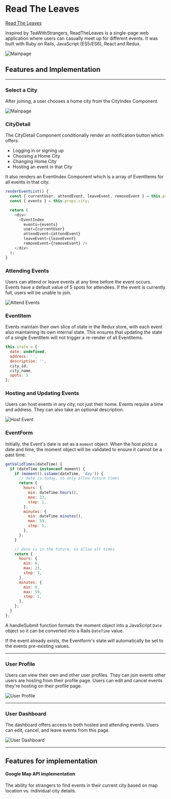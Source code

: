 # Read The Leaves

[Read The Leaves](https://readtheleaves.herokuapp.com/)


Inspired by TeaWithStrangers, ReadTheLeaves is a single-page web application where users can casually meet up for different events. It was built with Ruby on Rails, JavaScript (ES5/ES6), React and Redux.

![Mainpage](docs/mainpage.jpg)

## Features and Implementation

---

### Select a City

After joining, a user chooses a home city from the CityIndex Component.

![Mainpage](docs/cities.jpg)

### CityDetail

The CityDetail Component conditionally render an notification button which offers:
+ Logging in or signing up
+ Choosing a Home City
+ Changing Home City
+ Hosting an event in that City

It also renders an EventIndex Component which is a array of EventItems for all events in that city.

```javascript
renderEventList() {
  const { currentUser, attendEvent, leaveEvent, removeEvent } = this.props;
  const { events } = this.props.city;

  return (
    <div>
      <EventIndex
        events={events}
        user={currentUser}
        attendEvent={attendEvent}
        leaveEvent={leaveEvent}
        removeEvent={removeEvent} />
    </div>
  );
}
```

### Attending Events

Users can attend or leave events at any time before the event occurs. Events have a default value of 5 spots for attendees. If the event is currently full, users will be unable to join.

![Attend Events](https://media.giphy.com/media/3ohc1eWWbd2wzhdHkQ/giphy.gif)

### EventItem

Events maintain their own slice of state in the Redux store, with each event also maintaining its own internal state. This ensures that updating the state of a single EventItem will not trigger a re-render of all EventItems.

```javascript
this.state = {
  date: undefined,
  address: '',
  description: '',
  city_id,
  city_name,
  spots: 5
};
```

### Hosting and Updating Events

Users can host events in any city, not just their home. Events require a time and address. They can also take an optional description.

![Host Event](https://media.giphy.com/media/3o751QE0xCDxZXrWxy/giphy.gif)

### EventForm

Initially, the Event's date is set as a `moment` object. When the host picks a date and time, the moment object will be validated to ensure it cannot be a past time.

```javascript
getValidTimes(dateTime) {
  if (dateTime instanceof moment) {
    if (moment().isSame(dateTime, 'day')) {
      // date is today, so only allow future times
      return {
        hours: {
          min: dateTime.hours(),
          max: 23,
          step: 1,
        },
        minutes: {
          min: dateTime.minutes(),
          max: 59,
          step: 5,
        },
      };
    }

    // date is in the future, so allow all times
    return {
      hours: {
        min: 0,
        max: 23,
        step: 1,
      },
      minutes: {
        min: 0,
        max: 59,
        step: 1,
      },
    };
  }
};  
```
A handleSubmit function formats the moment object into a JavaScript `Date` object so it can be converted into a Rails `DateTime` value.

If the event already exists, the Eventform's state will automatically be set to the events pre-existing values.

---

### User Profile

Users can view their own and other user profiles. They can join events other users are hosting from their profile page. Users can edit and cancel events they're hosting on their profile page.

![User Profile](https://media.giphy.com/media/3oFzmmcE7HlZR5CQJa/giphy.gif)

---

### User Dashboard

The dashboard offers access to both hosted and attending events. Users can edit, cancel, and leave events from this page.

![User Dashboard](docs/dashboard.jpg)

---

## Features for implementation

#### Google Map API implementation


The ability for strangers to find events in their current city based on map location vs. individual city details.
